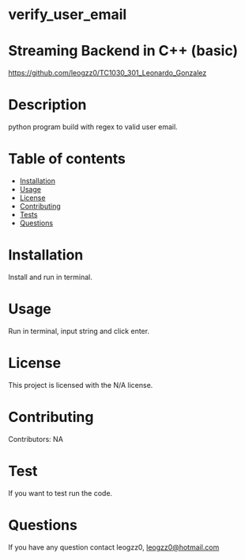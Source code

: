 # verify_user_email
# Streaming Backend in C++ (basic)
  https://github.com/leogzz0/TC1030_301_Leonardo_Gonzalez

  # Description
  python program build with regex to valid user email.
  # Table of contents
  * [Installation](#installation)
  * [Usage](#usage)
  * [License](#license)
  * [Contributing](#contributors)
  * [Tests](#tests)
  * [Questions](#questions)
  # Installation
  Install and run in terminal. 
  # Usage
  Run in terminal, input string and click enter.
  # License
  This project is licensed with the N/A license.
  # Contributing
  Contributors: NA
  # Test
  If you want to test run the code.
  # Questions
  If you have any question contact leogzz0, leogzz0@hotmail.com
